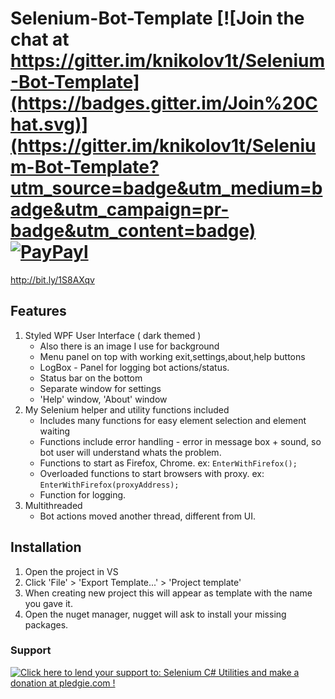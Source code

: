 # Selenium-Bot-Template  [![Join the chat at https://gitter.im/knikolov1t/Selenium-Bot-Template](https://badges.gitter.im/Join%20Chat.svg)](https://gitter.im/knikolov1t/Selenium-Bot-Template?utm_source=badge&utm_medium=badge&utm_campaign=pr-badge&utm_content=badge) [![PayPayl](https://img.shields.io/badge/paypal-donate-yellow.svg)](https://www.paypal.com/cgi-bin/webscr?cmd=_s-xclick&hosted_button_id=B8ZNZLURBKNVN "Donate once-off to this project using Paypal")
http://bit.ly/1S8AXqv
## Features
1. Styled WPF User Interface ( dark themed )
      * Also there is an image I use for background
      * Menu panel on top with working exit,settings,about,help buttons
      * LogBox - Panel for logging bot actions/status.
      * Status bar on the bottom
      * Separate window for settings
      * 'Help' window, 'About' window
2. My Selenium helper and utility functions included
      * Includes many functions for easy element selection and element waiting
      * Functions include error handling - error in message box + sound, so bot user will understand whats the problem.
      * Functions to start as Firefox, Chrome. ex: `EnterWithFirefox();`
      * Overloaded functions to start browsers with proxy. ex: `EnterWithFirefox(proxyAddress);`
      * Function for logging.
3. Multithreaded 
     * Bot actions moved another thread, different from UI.

## Installation 
  1. Open the project in VS
  2. Click 'File' > 'Export Template...' > 'Project template'
  3. When creating new project this will appear as template with the name you gave it.
  4. Open the nuget manager, nugget will ask to install your missing packages.


### Support
<a href='https://pledgie.com/campaigns/31469'><img alt='Click here to lend your support to: Selenium C# Utilities and make a donation at pledgie.com !' src='https://pledgie.com/campaigns/31469.png?skin_name=chrome' border='0' ></a>
